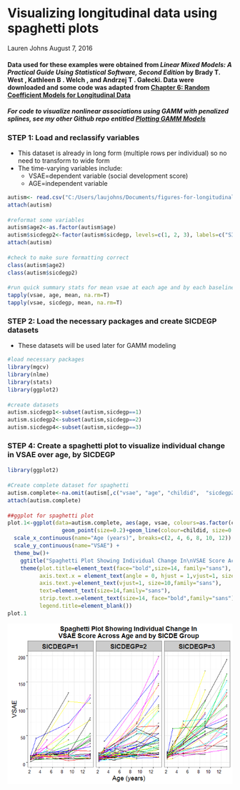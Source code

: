 Visualizing longitudinal data using spaghetti plots
================
Lauren Johns
August 7, 2016

#### Data used for these examples were obtained from *Linear Mixed Models: A Practical Guide Using Statistical Software, Second Edition* by Brady T. West , Kathleen B . Welch , and Andrzej T . Gałecki. Data were downloaded and some code was adapted from [Chapter 6: Random Coefficient Models for Longitudinal Data](http://www-personal.umich.edu/~bwest/chapter6.html)  

##### For code to visualize nonlinear associations using GAMM with penalized splines, see my other Github repo entitled [Plotting GAMM Models](https://github.com/laujohns/plotting-GAMM-models)

### **STEP 1:** Load and reclassify variables

-   This dataset is already in long form (multiple rows per individual) so no need to transform to wide form
-   The time-varying variables include:
    -   VSAE=dependent variable (social development score)
    -   AGE=independent variable

``` r
autism<- read.csv("C:/Users/laujohns/Documents/figures-for-longitudinal-data/autism.csv")
attach(autism)

#reformat some variables
autism$age2<-as.factor(autism$age)
autism$sicdegp2<-factor(autism$sicdegp, levels=c(1, 2, 3), labels=c("SICDEGP=1", "SICDEGP=2", "SICDEGP=3"))
attach(autism)

#check to make sure formatting correct
class(autism$age2)
class(autism$sicdegp2)

#run quick summary stats for mean vsae at each age and by each baseline expressive score (SICDE group)
tapply(vsae, age, mean, na.rm=T)
tapply(vsae, sicdegp, mean, na.rm=T)
```

### **STEP 2:** Load the necessary packages and create SICDEGP datasets

-   These datasets will be used later for GAMM modeling

``` r
#load necessary packages
library(mgcv)
library(nlme)
library(stats)
library(ggplot2)

#create datasets
autism.sicdegp1<-subset(autism,sicdegp==1)
autism.sicdegp2<-subset(autism,sicdegp==2)
autism.sicdegp4<-subset(autism,sicdegp==3)
```

### **STEP 4:** Create a spaghetti plot to visualize individual change in VSAE over age, by SICDEGP

``` r
library(ggplot2)

#Create complete dataset for spaghetti
autism.complete<-na.omit(autism[,c("vsae", "age", "childid",  "sicdegp2")])
attach(autism.complete)

##ggplot for spaghetti plot
plot.1<-ggplot(data=autism.complete, aes(age, vsae, colours=as.factor(childid)))+ 
                 geom_point(size=0.2)+geom_line(colour=childid, size=0.2)+facet_grid( ~ sicdegp2, labeller= label_value)+
  scale_x_continuous(name="Age (years)", breaks=c(2, 4, 6, 8, 10, 12)) + 
  scale_y_continuous(name="VSAE") +
  theme_bw()+
    ggtitle("Spaghetti Plot Showing Individual Change In\nVSAE Score Across Age and by SICDE Group")+
    theme(plot.title=element_text(face="bold",size=14, family="sans"), 
          axis.text.x = element_text(angle = 0, hjust = 1,vjust=1, size=10,family="sans"), 
          axis.text.y=element_text(vjust=1, size=10,family="sans"),
          text=element_text(size=14,family="sans"), 
          strip.text.x=element_text(size=14, face="bold",family="sans"),
          legend.title=element_blank())
plot.1
```

![](README_2_files/figure-markdown_github/unnamed-chunk-4-1.png)
